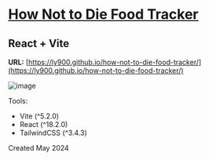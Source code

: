 # [How Not to Die Food Tracker](https://ly900.github.io/how-not-to-die-food-tracker/)
## React + Vite

**URL:** [https://ly900.github.io/how-not-to-die-food-tracker/](https://ly900.github.io/how-not-to-die-food-tracker/)

![image](https://ly900.github.io/how-not-to-die-food-tracker/assets/how-not-to-die.png)

Tools:
- Vite (^5.2.0)
- React (^18.2.0)
- TailwindCSS (^3.4.3)

Created May 2024
